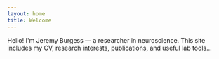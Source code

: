 ```yaml
---
layout: home
title: Welcome
---
```


Hello! I'm Jeremy Burgess — a researcher in neuroscience. This site includes my CV, research interests, publications, and useful lab tools...
